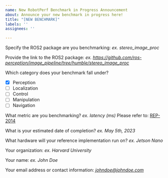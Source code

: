 ```yaml
---
name: New RobotPerf Benchmark in Progress Announcement
about: Announce your new benchmark in progress here!
title: "[NEW BENCHMARK]"
labels: ''
assignees: ''

---
```


Specify the ROS2 package are you benchmarking:
*ex. stereo_image_proc*

Provide the link to the ROS2 package:
*ex. https://github.com/ros-perception/image_pipeline/tree/humble/stereo_image_proc*

Which category does your benchmark fall under?
- [x] Perception
- [ ] Localization
- [ ] Control 
- [ ] Manipulation
- [ ] Navigation

What metric are you benchmarking?
*ex. latency (ms)* Please refer to: [REP-2014](https://github.com/ros-infrastructure/rep/pull/364/files?short_path=26ca124#diff-26ca1241a786a8a285a3dc326474f69a9b971c06eab2db73c0ddd53f8a74ae1c)

What is your estimated date of completion?
*ex. May 5th, 2023*

What hardware will your reference implementation run on?
*ex. Jetson Nano*

Your organization:
*ex. Harvard University*

Your name:
*ex. John Doe*

Your email address or contact information:
*johndoe@johndoe.com*

